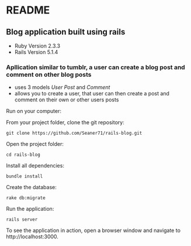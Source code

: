 # README

## Blog application built using rails 

* Ruby Version 2.3.3
* Rails Version 5.1.4

### Apllication similar to tumblr, a user can create a blog post and comment on other blog posts

- uses 3 models *User* *Post* and *Comment* 
- allows you to create a user, that user can then create a post and comment on their own or other users posts


Run on your computer:

From your project folder, clone the git repository:

    git clone https://github.com/Seaner71/rails-blog.git

Open the project folder:

    cd rails-blog
  
Install all dependencies:

    bundle install
  
Create the database:

    rake db:migrate

Run the application:

    rails server

To see the application in action, open a browser window and navigate to http://localhost:3000.

